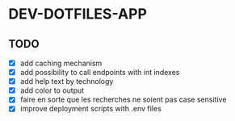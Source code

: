 # DEV-DOTFILES-APP

## TODO

- [x] add caching mechanism
- [x] add possibility to call endpoints with int indexes
- [x] add help text by technology
- [x] add color to output
- [x] faire en sorte que les recherches ne soient pas case sensitive
- [x] improve deployment scripts with .env files
